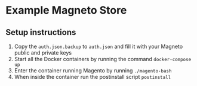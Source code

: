 Example Magneto Store
=====================

Setup instructions
------------------
1.  Copy the `auth.json.backup` to `auth.json` and fill it with your Magneto public and private keys
2.  Start all the Docker containers by running the command `docker-compose up`
3.  Enter the container running Magento by running `./magento-bash`
4.  When inside the container run the postinstall script `postinstall`
